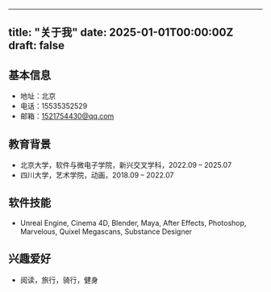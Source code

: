 
---
title: "关于我"
date: 2025-01-01T00:00:00Z
draft: false
---

## 基本信息
- 地址：北京
- 电话：15535352529
- 邮箱：1521754430@qq.com

## 教育背景
- 北京大学，软件与微电子学院，新兴交叉学科，2022.09 – 2025.07
- 四川大学，艺术学院，动画，2018.09 – 2022.07

## 软件技能
- Unreal Engine, Cinema 4D, Blender, Maya, After Effects, Photoshop, Marvelous, Quixel Megascans, Substance Designer

## 兴趣爱好
- 阅读，旅行，骑行，健身
